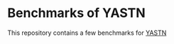# Benchmarks of YASTN
This repository contains a few benchmarks for [YASTN](https://github.com/yastn/yastn)

